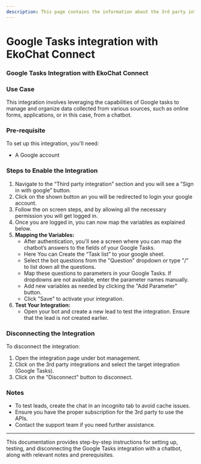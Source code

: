 ```yaml
---
description: This page contains the information about the 3rd party integrations.
---
```


# Google Tasks integration with EkoChat Connect

### Google Tasks Integration with EkoChat Connect

### Use Case

This integration involves leveraging the capabilities of Google tasks to manage and organize data collected from various sources, such as online forms, applications, or in this case, from a chatbot.

### Pre-requisite

To set up this integration, you'll need:

* A Google account

### Steps to Enable the Integration

1. Navigate to the “Third party integration” section and you will see a ”Sign in with google” button.
2. Click on the shown button an you will be redirected to login your google account.
3. Follow the on screen steps, and by allowing all the necessary permission you will get logged in.
4. Once you are logged in, you can now map the variables as explained below.
5. **Mapping the Variables:**
   * After authentication, you'll see a screen where you can map the chatbot’s answers to the fields of your Google Tasks.
   * Here You can Create the “Task list” to your google sheet.
   * Select the bot questions from the "Question" dropdown or type "/" to list down all the questions.
   * Map these questions to parameters in your Google Tasks. If dropdowns are not available, enter the parameter names manually.
   * Add new variables as needed by clicking the "Add Parameter" button.
   * Click "Save" to activate your integration.
6. **Test Your Integration:**
   * Open your bot and create a new lead to test the integration. Ensure that the lead is not created earlier.

### Disconnecting the Integration

To disconnect the integration:

1. Open the integration page under bot management.
2. Click on the 3rd party integrations and select the target integration (Google Tasks).
3. Click on the "Disconnect" button to disconnect.

### Notes

* To test leads, create the chat in an incognito tab to avoid cache issues.
* Ensure you have the proper subscription for the 3rd party to use the APIs.
* Contact the support team if you need further assistance.

***

This documentation provides step-by-step instructions for setting up, testing, and disconnecting the Google Tasks integration with a chatbot, along with relevant notes and prerequisites.
